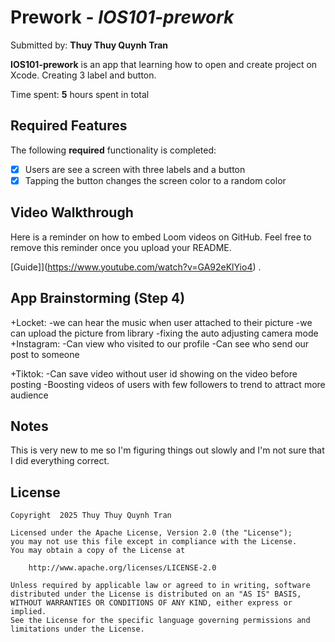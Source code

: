 # Prework - *IOS101-prework*

Submitted by: **Thuy Thuy Quynh Tran**

**IOS101-prework** is an app that learning how to open and create project on Xcode. Creating 3 label and button.

Time spent: **5** hours spent in total

## Required Features

The following **required** functionality is completed:

- [x] Users are see a screen with three labels and a button
- [x] Tapping the button changes the screen color to a random color
 
## Video Walkthrough

Here is a reminder on how to embed Loom videos on GitHub. Feel free to remove this reminder once you upload your README. 

[Guide]](https://www.youtube.com/watch?v=GA92eKlYio4) .

## App Brainstorming (Step 4)
+Locket: -we can hear the music when user attached to their picture
        -we can upload the picture from library
        -fixing the auto adjusting camera mode
+Instagram: -Can view who visited to our profile
            -Can see who send our post to someone

+Tiktok: -Can save video without user id showing on the video before posting
         -Boosting videos of users with few followers to trend to attract more audience
         


## Notes

This is very new to me so I'm figuring things out slowly and I'm not sure that I did everything correct.

## License

    Copyright  2025 Thuy Thuy Quynh Tran

    Licensed under the Apache License, Version 2.0 (the "License");
    you may not use this file except in compliance with the License.
    You may obtain a copy of the License at

        http://www.apache.org/licenses/LICENSE-2.0

    Unless required by applicable law or agreed to in writing, software
    distributed under the License is distributed on an "AS IS" BASIS,
    WITHOUT WARRANTIES OR CONDITIONS OF ANY KIND, either express or implied.
    See the License for the specific language governing permissions and
    limitations under the License.
